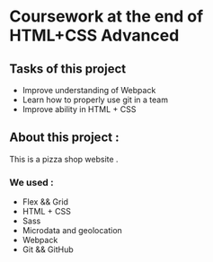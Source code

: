 # Coursework at the end of HTML+CSS Advanced

## Tasks of this project
  -  Improve  understanding of Webpack
  -  Learn how to properly use git in a team
  -  Improve ability in  HTML + CSS

## About this project : 
This is a  pizza shop website .
### We used :
  - Flex && Grid
  - HTML + CSS
  - Sass
  - Microdata and geolocation
  - Webpack
  - Git && GitHub
    
